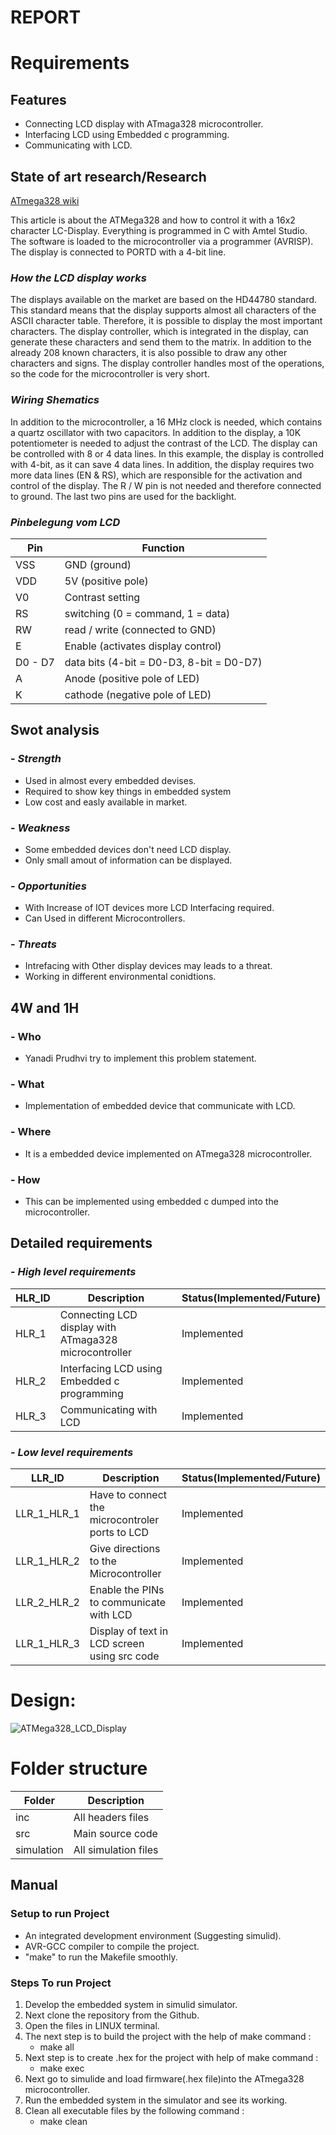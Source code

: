 # REPORT
# Requirements
## Features
-  Connecting LCD display with ATmaga328 microcontroller.
-  Interfacing LCD using Embedded c programming.
-  Communicating with LCD.

## State of art research/Research

[ATmega328 wiki](https://en.wikipedia.org/wiki/ATmega328)

This article is about the ATMega328 and how to control it with a 16x2 character LC-Display. Everything is programmed in C with Amtel Studio. The software is loaded to the microcontroller via a programmer (AVRISP). The display is connected to PORTD with a 4-bit line.

### *How the LCD display works*
The displays available on the market are based on the HD44780 standard. This standard means that the display supports almost all characters of the ASCII character table. Therefore, it is possible to display the most important characters. The display controller, which is integrated in the display, can generate these characters and send them to the matrix. In addition to the already 208 known characters, it is also possible to draw any other characters and signs. The display controller handles most of the operations, so the code for the microcontroller is very short.
### *Wiring Shematics*
In addition to the microcontroller, a 16 MHz clock is needed, which contains a quartz oscillator with two capacitors. In addition to the display, a 10K potentiometer is needed to adjust the contrast of the LCD. The display can be controlled with 8 or 4 data lines. In this example, the display is controlled with 4-bit, as it can save 4 data lines. In addition, the display requires two more data lines (EN & RS), which are responsible for the activation and control of the display. The R / W pin is not needed and therefore connected to ground. The last two pins are used for the backlight.
### *Pinbelegung vom LCD*
|Pin|	Function|
|----|--------|
|VSS	|GND (ground)|
|VDD|	5V (positive pole)|
|V0	|Contrast setting|
|RS|	switching (0 = command, 1 = data)|
|RW	|read / write (connected to GND)|
|E|	Enable (activates display control)|
|D0 - D7|	data bits (4-bit = D0-D3, 8-bit = D0-D7)|
|A	|Anode (positive pole of LED)|
|K	|cathode (negative pole of LED)|

## Swot analysis
###  - *Strength*
-   Used in almost every embedded devises.
-   Required to show key things in embedded system
-   Low cost and easly available in market.

### -   *Weakness*
-   Some embedded devices don't need LCD display.
-   Only small amout of information can be displayed.


### - *Opportunities*
-   With Increase of IOT devices more LCD Interfacing required.
-   Can Used in different Microcontrollers. 
 
### - *Threats*
-   Intrefacing with Other display devices may leads to a threat.
-   Working in different environmental conidtions.
   
## 4W and 1H
### -   Who
-   Yanadi Prudhvi try to implement this problem statement.

### - What
-  Implementation of embedded device that communicate with LCD.

### -  Where
-   It is a embedded device implemented on ATmega328 microcontroller.

### -   How
-    This can be implemented using embedded c dumped into the microcontroller.

## Detailed requirements
### - *High level requirements*
|HLR_ID|Description|Status(Implemented/Future)|
|------|-----------|--------------------------|
|HLR_1|Connecting LCD display with ATmaga328 microcontroller|Implemented|
|HLR_2|Interfacing LCD using Embedded c programming|Implemented|
|HLR_3|Communicating with LCD|Implemented|
### - *Low level requirements*
|LLR_ID|Description|Status(Implemented/Future)|
|------|-----------|--------------------------|
|LLR_1_HLR_1| Have to connect the microcontroler ports to LCD|Implemented|
|LLR_1_HLR_2|Give directions to the Microcontroller|Implemented|
|LLR_2_HLR_2|Enable the PINs to communicate with LCD|Implemented|
|LLR_1_HLR_3|Display of text in LCD screen using src code|Implemented|

# Design:
![ATMega328_LCD_Display](https://user-images.githubusercontent.com/94187482/144220465-c306b8cf-bf92-4b53-90e0-2cb56cdc278d.png)

# Folder structure

| Folder | Description                                  |
| ------ | -------------------------------------------- |
| inc    | All headers files                            |
| src    | Main source code                             |
| simulation  | All simulation files|                             |


## Manual

### Setup to run Project

- An integrated development environment (Suggesting simulid).
- AVR-GCC compiler to compile the project.
- "make" to run the Makefile smoothly.

### Steps To run Project

1. Develop the embedded system in simulid simulator.
2. Next clone the repository from the Github.
3. Open the files in LINUX terminal.
4. The next step is to build the project with the help of make command :
   - make all
5. Next step is to create .hex for the project with help of make command :
   - make exec
6.  Next go to simulide and load firmware(.hex file)into the ATmega328 microcontroller.
7.  Run the embedded system in the simulator and see its working. 
8. Clean all executable files by the following command :
   - make clean

